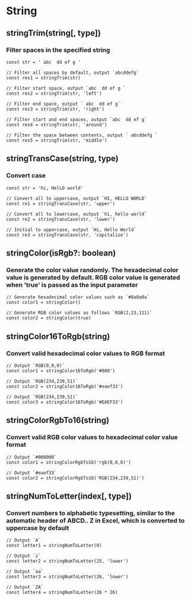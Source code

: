 # String

## stringTrim(string[, type])

### Filter spaces in the specified string

```
const str = ' abc  dd ef g '

// Filter all spaces by default, output `abcddefg`
const res1 = stringTrim(str) 

// Filter start space, output `abc  dd ef g `
const res2 = stringTrim(str, 'left')

// Filter end space, output ` abc  dd ef g`
const res3 = stringTrim(str, 'right')

// Filter start and end spaces, output `abc  dd ef g`
const res4 = stringTrim(str, 'around')

// Filter the space between contents, output ` abcddefg `
const res5 = stringTrim(str, 'middle')
```

## stringTransCase(string, type)

### Convert case

```
const str = 'hi, HelLO world'

// Convert all to uppercase, output `HI, HELLO WORLD`
const re1 = stringTransCase(str, 'upper')

// Convert all to lowercase, output `hi, hello world`
const re2 = stringTransCase(str, 'lower')

// Initial to uppercase, output `Hi, Hello World`
const re3 = stringTransCase(str, 'capitalize')
```

## stringColor(isRgb?: boolean)

### Generate the color value randomly. The hexadecimal color value is generated by default. RGB color value is generated when 'true' is passed as the input parameter

```
// Generate hexadecimal color values such as `#0a0a0a`
const color1 = stringColor()

// Generate RGB color values as follows `RGB(2,23,111)`
const color2 = stringColor(true)
```

## stringColor16ToRgb(string)

### Convert valid hexadecimal color values to RGB format

```
// Output `RGB(0,0,0)`
const color1 = stringColor16ToRgb('#000')

// Output `RGB(234,239,51)`
const color2 = stringColor16ToRgb('#eaef33')

// Output `RGB(234,239,51)`
const color3 = stringColor16ToRgb('#EAEF33')
```

## stringColorRgbTo16(string)

### Convert valid RGB color values to hexadecimal color value format

```
// Output `#000000`
const color1 = stringColorRgbTo16('rgb(0,0,0)')

// Output `#eaef33`
const color2 = stringColorRgbTo16('RGB(234,239,51)')
```

## stringNumToLetter(index[, type])

### Convert numbers to alphabetic typesetting, similar to the automatic header of ABCD.. Z in Excel, which is converted to uppercase by default

```
// Output `A`
const letter1 = stringNumToLetter(0)

// Output `z`
const letter2 = stringNumToLetter(25, 'lower')

// Output `aa`
const letter3 = stringNumToLetter(26, 'lower')

// Output `ZA`
const letter4 = stringNumToLetter(26 * 26)
```

